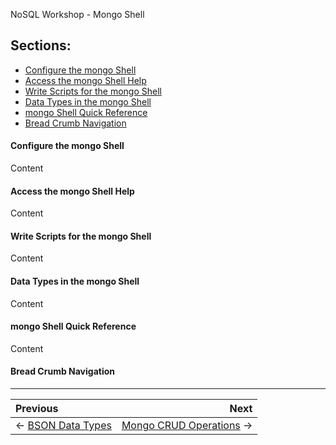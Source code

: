 NoSQL Workshop - Mongo Shell

## Sections:

* [Configure the mongo Shell](#configure_the_mongo_shell)
* [Access the mongo Shell Help](access_the_mongo_shell_help)
* [Write Scripts for the mongo Shell](write_scripts_for_the_mongo_shell)
* [Data Types in the mongo Shell](data_types_in_the_mongo_shell)
* [mongo Shell Quick Reference](mongo_shell_quick_reference)
* [Bread Crumb Navigation](#bread-crumb-navigation)

#### Configure the mongo Shell

Content

#### Access the mongo Shell Help

Content

#### Write Scripts for the mongo Shell

Content

#### Data Types in the mongo Shell

Content

#### mongo Shell Quick Reference

Content

#### Bread Crumb Navigation
_________________________

Previous | Next
:------- | ---:
← [BSON Data Types](./bson-data-types.md) | [Mongo CRUD Operations](./mongo-crud-operations.md) →
